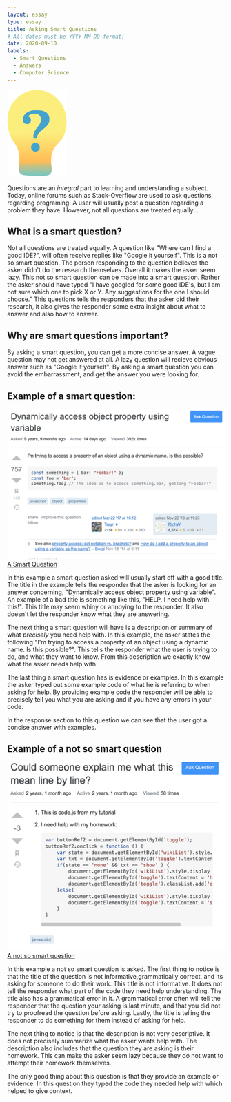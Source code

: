```yaml
---
layout: essay
type: essay
title: Asking Smart Questions 
# All dates must be YYYY-MM-DD format!
date: 2020-09-10
labels:
  - Smart Questions
  - Answers
  - Computer Science
---
```


<img class="ui centered small image" src="../images/Smart-Question.png"> 

Questions are an *integral* part to learning and understanding a subject. Today, online forums such as Stack-Overflow are used to ask questions regarding programing. A user will usually post a question regarding a problem they have. However, not all questions are treated equally... 


## What is a smart question?

Not all questions are treated equally. A question like  "Where can I find a good IDE?", will often receive replies like "Google it yourself". This is a not so smart question. The person responding to the question believes the asker didn't do the research themselves. Overall it makes the asker seem lazy. This not so smart question can be made into a smart question. Rather the asker should have typed "I have googled for some good IDE's, but I am not sure which one to pick X or Y. Any suggestions for the one I should choose." This questions tells the responders that the asker did their research, it also gives the responder some extra insight about what to answer and also how to answer.

## Why are smart questions important?

By asking a smart question, you can get a more concise answer. A vague question may not get answered at all. A lazy question will recieve obvious answer such as "Google it yourself". By asking a smart question you can avoid the embarrassment, and get the answer you were looking for. 

## Example of a smart question:


<img class="ui centered medium image" src="../images/Smart question example.png"> 
<a href="https://stackoverflow.com/questions/4244896/dynamically-access-object-property-using-variable">A Smart Question</a>

In this example a smart question asked will usually start off with a good title. The title in the example tells the responder that the asker is looking for an answer concerning, "Dynamically access object property using variable". An example of a bad title is something like this, "HELP, I need help with this!". This title may seem whiny or annoying to the responder. It also doesn't let the responder know what they are answering.  

The next thing a smart question will have is a description or summary of what *precisely* you need help with. In this example, the asker states the following "I'm trying to access a property of an object using a dynamic name. Is this possible?". This tells the responder what the user is trying to do, and what they want to know. From this description we exactly know what the asker needs help with. 

The last thing a smart question has is evidence or examples. In this example the asker typed out some example code of what he is referring to when asking for help. By providing example code the responder will be able to precisely tell you what you are asking and if you have any errors in your code. 

In the response section to this question we can see that the user got a concise answer with examples.

## Example of a not so smart question


<img class="ui centered medium image" src="../images/Bad question.png"> 
<a href="https://stackoverflow.com/questions/51580918/could-someone-explain-me-what-this-mean-line-by-line">A not so smart question</a>

In this example a not so smart question is asked. The first thing to notice is that the title of the question is not informative,grammatically correct, and its asking for someone to do their work. This title is not informative. It does not tell the responder what part of the code they need help understanding. The title also has a grammatical error in it. A grammatical error often will tell the responder that the question your asking is last minute, and that you did not try to proofread the question before asking. Lastly, the title is telling the responder to do something for them instead of asking for help.

The next thing to notice is that the description is not very descriptive. It does not precisely summarize what the asker wants help with. The description also includes that the question they are asking is their homework. This can make the asker seem lazy because they do not want to attempt their homework themselves. 

The only good thing about this question is that they provide an example or evidence. In this question they typed the code they needed help with which helped to give context. 





